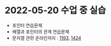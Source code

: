 # 2022-05-20 수업 중 실습

- 포인터 연습문제
- 배열과 포인터의 관계 연습문제
- 문자열 관련 온라인저지 : [1193](http://eseoj.inu.ac.kr/JudgeOnline/problem.php?id=1193&csrf=f4ee0eefac8b76153d1c9d237e500bae), [
1424](http://eseoj.inu.ac.kr/JudgeOnline/problem.php?id=1424&csrf=75e51f54c00b3ec80fdfe695cda47352)
